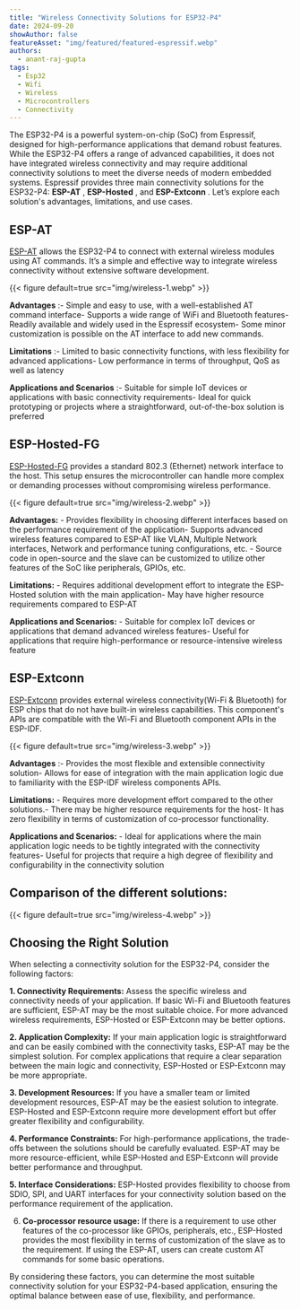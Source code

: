 ```yaml
---
title: "Wireless Connectivity Solutions for ESP32-P4"
date: 2024-09-20
showAuthor: false
featureAsset: "img/featured/featured-espressif.webp"
authors:
  - anant-raj-gupta
tags:
  - Esp32
  - Wifi
  - Wireless
  - Microcontrollers
  - Connectivity
---
```

The ESP32-P4 is a powerful system-on-chip (SoC) from Espressif, designed for high-performance applications that demand robust features. While the ESP32-P4 offers a range of advanced capabilities, it does not have integrated wireless connectivity and may require additional connectivity solutions to meet the diverse needs of modern embedded systems. Espressif provides three main connectivity solutions for the ESP32-P4: __ESP-AT__ , __ESP-Hosted__ , and __ESP-Extconn__ . Let’s explore each solution's advantages, limitations, and use cases.

## ESP-AT

[ESP-AT](https://github.com/espressif/esp-at) allows the ESP32-P4 to connect with external wireless modules using AT commands. It’s a simple and effective way to integrate wireless connectivity without extensive software development.

{{< figure
    default=true
    src="img/wireless-1.webp"
    >}}

__Advantages__ :- Simple and easy to use, with a well-established AT command interface- Supports a wide range of WiFi and Bluetooth features- Readily available and widely used in the Espressif ecosystem- Some minor customization is possible on the AT interface to add new commands.

__Limitations__ :- Limited to basic connectivity functions, with less flexibility for advanced applications- Low performance in terms of throughput, QoS as well as latency

__Applications and Scenarios__ :- Suitable for simple IoT devices or applications with basic connectivity requirements- Ideal for quick prototyping or projects where a straightforward, out-of-the-box solution is preferred

## ESP-Hosted-FG

[ESP-Hosted-FG](https://github.com/espressif/esp-hosted) provides a standard 802.3 (Ethernet) network interface to the host. This setup ensures the microcontroller can handle more complex or demanding processes without compromising wireless performance.

{{< figure
    default=true
    src="img/wireless-2.webp"
    >}}

__Advantages:__ - Provides flexibility in choosing different interfaces based on the performance requirement of the application- Supports advanced wireless features compared to ESP-AT like VLAN, Multiple Network interfaces, Network and performance tuning configurations, etc. - Source code in open-source and the slave can be customized to utilize other features of the SoC like peripherals, GPIOs, etc.

__Limitations:__ - Requires additional development effort to integrate the ESP-Hosted solution with the main application- May have higher resource requirements compared to ESP-AT

__Applications and Scenarios:__ - Suitable for complex IoT devices or applications that demand advanced wireless features- Useful for applications that require high-performance or resource-intensive wireless feature

## ESP-Extconn

[ESP-Extconn](https://github.com/espressif/esp-extconn) provides external wireless connectivity(Wi-Fi & Bluetooth) for ESP chips that do not have built-in wireless capabilities. This component's APIs are compatible with the Wi-Fi and Bluetooth component APIs in the ESP-IDF.

{{< figure
    default=true
    src="img/wireless-3.webp"
    >}}

__Advantages__ :- Provides the most flexible and extensible connectivity solution- Allows for ease of integration with the main application logic due to familiarity with the ESP-IDF wireless components APIs.

__Limitations:__ - Requires more development effort compared to the other solutions.- There may be higher resource requirements for the host- It has zero flexibility in terms of customization of co-processor functionality.

__Applications and Scenarios:__ - Ideal for applications where the main application logic needs to be tightly integrated with the connectivity features- Useful for projects that require a high degree of flexibility and configurability in the connectivity solution

## Comparison of the different solutions:

{{< figure
    default=true
    src="img/wireless-4.webp"
    >}}

## Choosing the Right Solution

When selecting a connectivity solution for the ESP32-P4, consider the following factors:

__1. Connectivity Requirements:__ Assess the specific wireless and connectivity needs of your application. If basic Wi-Fi and Bluetooth features are sufficient, ESP-AT may be the most suitable choice. For more advanced wireless requirements, ESP-Hosted or ESP-Extconn may be better options.

__2. Application Complexity:__  If your main application logic is straightforward and can be easily combined with the connectivity tasks, ESP-AT may be the simplest solution. For complex applications that require a clear separation between the main logic and connectivity, ESP-Hosted or ESP-Extconn may be more appropriate.

__3. Development Resources:__  If you have a smaller team or limited development resources, ESP-AT may be the easiest solution to integrate. ESP-Hosted and ESP-Extconn require more development effort but offer greater flexibility and configurability.

__4. Performance Constraints:__  For high-performance applications, the trade-offs between the solutions should be carefully evaluated. ESP-AT may be more resource-efficient, while ESP-Hosted and ESP-Extconn will provide better performance and throughput.

__5. Interface Considerations:__  ESP-Hosted provides flexibility to choose from SDIO, SPI, and UART interfaces for your connectivity solution based on the performance requirement of the application.

6. __Co-processor resource usage:__  If there is a requirement to use other features of the co-processor like GPIOs, peripherals, etc., ESP-Hosted provides the most flexibility in terms of customization of the slave as to the requirement. If using the ESP-AT, users can create custom AT commands for some basic operations.

By considering these factors, you can determine the most suitable connectivity solution for your ESP32-P4-based application, ensuring the optimal balance between ease of use, flexibility, and performance.
